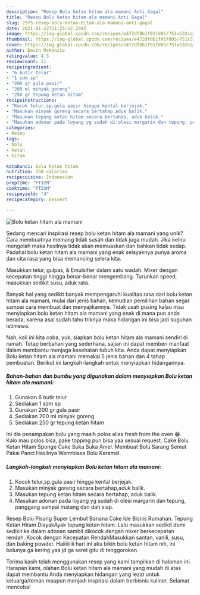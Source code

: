 ```yaml
---
description: "Resep Bolu ketan hitam ala mamani Anti Gagal"
title: "Resep Bolu ketan hitam ala mamani Anti Gagal"
slug: 2975-resep-bolu-ketan-hitam-ala-mamani-anti-gagal
date: 2021-01-22T21:25:12.294Z
image: https://img-global.cpcdn.com/recipes/e472df8b1f91fd05/751x532cq70/bolu-ketan-hitam-ala-mamani-foto-resep-utama.jpg
thumbnail: https://img-global.cpcdn.com/recipes/e472df8b1f91fd05/751x532cq70/bolu-ketan-hitam-ala-mamani-foto-resep-utama.jpg
cover: https://img-global.cpcdn.com/recipes/e472df8b1f91fd05/751x532cq70/bolu-ketan-hitam-ala-mamani-foto-resep-utama.jpg
author: Devin McKenzie
ratingvalue: 4.3
reviewcount: 11
recipeingredient:
- "6 butir telur"
- "1 sdm sp"
- "200 gr gula pasir"
- "200 ml minyak goreng"
- "250 gr tepung ketan hitam"
recipeinstructions:
- "Kocok telur,sp,gula pasir hingga kental berjejak."
- "Masukan minyak goreng secara bertahap,aduk balik."
- "Masukan tepung ketan hitam secara bertahap, aduk balik."
- "Masukan adonan pada loyang yg sudah di olesi margarin dan tepung, panggang sampai matang dan dah siap."
categories:
- Resep
tags:
- bolu
- ketan
- hitam

katakunci: bolu ketan hitam 
nutrition: 250 calories
recipecuisine: Indonesian
preptime: "PT32M"
cooktime: "PT33M"
recipeyield: "4"
recipecategory: Dessert

---
```



![Bolu ketan hitam ala mamani](https://img-global.cpcdn.com/recipes/e472df8b1f91fd05/751x532cq70/bolu-ketan-hitam-ala-mamani-foto-resep-utama.jpg)

Sedang mencari inspirasi resep bolu ketan hitam ala mamani yang unik? Cara membuatnya memang tidak susah dan tidak juga mudah. Jika keliru mengolah maka hasilnya tidak akan memuaskan dan bahkan tidak sedap. Padahal bolu ketan hitam ala mamani yang enak selayaknya punya aroma dan cita rasa yang bisa memancing selera kita.

Masukkan telur, gulpas, &amp; Emulsifier dalam satu wadah. Mixer dengan kecepatan tinggi hingga benar-benar mengembang. Turunkan speed, masukkan sedikit susu, aduk rata.

Banyak hal yang sedikit banyak mempengaruhi kualitas rasa dari bolu ketan hitam ala mamani, mulai dari jenis bahan, kemudian pemilihan bahan segar sampai cara membuat dan menyajikannya. Tidak usah pusing kalau mau menyiapkan bolu ketan hitam ala mamani yang enak di mana pun anda berada, karena asal sudah tahu triknya maka hidangan ini bisa jadi suguhan istimewa.


Nah, kali ini kita coba, yuk, siapkan bolu ketan hitam ala mamani sendiri di rumah. Tetap berbahan yang sederhana, sajian ini dapat memberi manfaat dalam membantu menjaga kesehatan tubuh kita. Anda dapat menyiapkan Bolu ketan hitam ala mamani memakai 5 jenis bahan dan 4 tahap pembuatan. Berikut ini langkah-langkah untuk menyiapkan hidangannya.

<!--inarticleads1-->

##### Bahan-bahan dan bumbu yang digunakan dalam menyiapkan Bolu ketan hitam ala mamani:

1. Gunakan 6 butir telur
1. Sediakan 1 sdm sp
1. Gunakan 200 gr gula pasir
1. Sediakan 200 ml minyak goreng
1. Sediakan 250 gr tepung ketan hitam


Ini dia penampakan bolu yang masih polos alias fresh from the oven 😁. Kalo mau polos bisa, pake topping pun bisa yaa sesuai request. Cake Bolu Ketan Hitam Sponge Cake Suka Suka Amel. Membuat Bolu Sarang Semut Pakai Panci Hasilnya Warrrbiasa Bolu Karamel. 

<!--inarticleads2-->

##### Langkah-langkah menyiapkan Bolu ketan hitam ala mamani:

1. Kocok telur,sp,gula pasir hingga kental berjejak.
1. Masukan minyak goreng secara bertahap,aduk balik.
1. Masukan tepung ketan hitam secara bertahap, aduk balik.
1. Masukan adonan pada loyang yg sudah di olesi margarin dan tepung, panggang sampai matang dan dah siap.


Resep Bolu Pisang Super Lembut Banana Cake Ide Bisnis Rumahan. Tepung Ketan Hitam DiayakAyak tepung ketan hitam. Lalu masukkan sedikit demi sedikit ke dalam adonan sambil dikocok dengan mixer berkecepatan rendah. Kocok dengan Kecepatan RendahMasukkan santan, vanili, susu, dan baking powder. Haiiiiiiiii hari ini aku bikin bolu ketan hitam nih, ini bolunya ga kering yaa jd ga seret gitu di tenggorokan. 

Terima kasih telah menggunakan resep yang kami tampilkan di halaman ini. Harapan kami, olahan Bolu ketan hitam ala mamani yang mudah di atas dapat membantu Anda menyiapkan hidangan yang lezat untuk keluarga/teman maupun menjadi inspirasi dalam berbisnis kuliner. Selamat mencoba!
